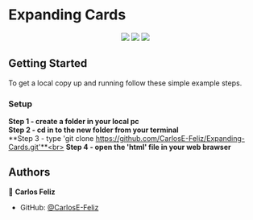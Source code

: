 
# Expanding Cards



<div align="center">
  <img src="https://img.shields.io/badge/javascript-%23323330.svg?style=for-the-badge&logo=javascript&logoColor=%23F7DF1E"/> <img src="https://img.shields.io/badge/html5-%23E34F26.svg?style=for-the-badge&logo=html5&logoColor=white"/> <img src="https://img.shields.io/badge/css3-%231572B6.svg?style=for-the-badge&logo=css3&logoColor=white"/>  </div>






## Getting Started

To get a local copy up and running follow these simple example steps.


### Setup
**Step 1 - create a folder in your local pc** <br>
**Step 2 - cd in to the new folder from your terminal**<br>
**Step 3 - type 'git clone https://github.com/CarlosE-Feliz/Expanding-Cards.git'**<br>
**Step 4 - open the 'html' file in your web brawser**



## Authors

👤 **Carlos Feliz**

- GitHub: [@CarlosE-Feliz](https://github.com/CarlosE-Feliz)
